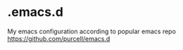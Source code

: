 .emacs.d
========

My emacs configuration according to popular emacs repo https://github.com/purcell/emacs.d
